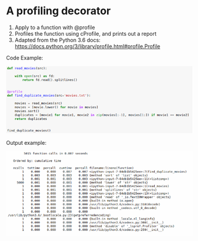 
# A profiling decorator

1. Apply to a function with @profile
2. Profiles the function using cProfile, and prints out a report
3. Adapted from the Python 3.6 docs:
		https://docs.python.org/3/library/profile.html#profile.Profile

Code Example:

![alt text](screenshot/scrn2.png "Screenshot example")

Output example:

![alt text](screenshot/scrn1.png "Screenshot 1")



